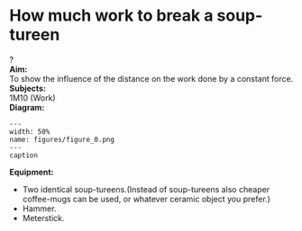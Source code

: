# How much work to break a soup-tureen 
 ?    
<b> Aim: </b>  
 To show the influence of the distance on the work done by a constant force.    
<b> Subjects: </b>  
 1M10 (Work)   
<b> Diagram: </b>  
   
```{figure} figures/figure_0.png  
---  
width: 50%  
name: figures/figure_0.png  
---  
caption  
``` 
      
<b> Equipment: </b>  
 
 *  Two identical soup-tureens.(Instead of soup-tureens also cheaper coffee-mugs can be used, or whatever ceramic object you prefer.) 
 *  Hammer. 
 *  Meterstick.
 